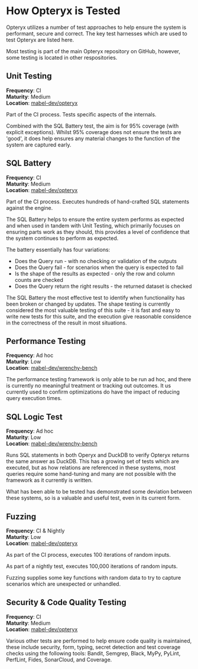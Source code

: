 # How Opteryx is Tested

Opteryx utilizes a number of test approaches to help ensure the system is performant, secure and correct. The key test harnesses which are used to test Opteryx are listed here.

Most testing is part of the main Opteryx repository on GitHub, however, some testing is located in other respositories.

## Unit Testing

**Frequency**: CI  
**Maturity**: Medium  
**Location**: [mabel-dev/opteryx](https://github.com/mabel-dev/opteryx/tree/main/tests)

Part of the CI process. Tests specific aspects of the internals.

Combined with the SQL Battery test, the aim is for 95% coverage (with explicit exceptions). Whilst 95% coverage does not ensure the tests are 'good', it does help ensures any material changes to the function of the system are captured early.

## SQL Battery

**Frequency**: CI  
**Maturity**: Medium  
**Location**: [mabel-dev/opteryx](https://github.com/mabel-dev/opteryx/tree/main/tests)

Part of the CI process. Executes hundreds of hand-crafted SQL statements against the engine.

The SQL Battery helps to ensure the entire system performs as expected and when used in tandem with Unit Testing, which primarily focuses on ensuring parts work as they should, this provides a level of confidence that the system continues to perform as expected.

The battery essentially has four variations:

- Does the Query run - with no checking or validation of the outputs
- Does the Query fail - for scenarios when the query is expected to fail
- Is the shape of the results as expected - only the row and column counts are checked
- Does the Query return the right results - the returned dataset is checked

The SQL Battery the most effective test to identify when functionality has been broken or changed by updates. The shape testing is currently considered the most valuable testing of this suite - it is fast and easy to write new tests for this suite, and the execution give reasonable considence in the correctness of the result in most situations.

## Performance Testing

**Frequency**: Ad hoc  
**Maturity**: Low  
**Location**: [mabel-dev/wrenchy-bench](https://github.com/mabel-dev/wrenchy-bench)

The performance testing framework is only able to be run ad hoc, and there is currently no meaningful treatment or tracking out outcomes. It us currently used to confirm optimizations do have the impact of reducing query execution times.

## SQL Logic Test

**Frequency**: Ad hoc  
**Maturity**: Low  
**Location**: [mabel-dev/wrenchy-bench](https://github.com/mabel-dev/wrenchy-bench)

Runs SQL statements in both Operyx and DuckDB to verify Opteryx returns the same answer as DuckDB. This has a growing set of tests which are executed, but as how relations are referenced in these systems, most queries require some hand-tuning and many are not possible with the framework as it currently is written.

What has been able to be tested has demonstrated some deviation between these systems, so is a valuable and useful test, even in its current form.

## Fuzzing

**Frequency**: CI & Nightly  
**Maturity**: Low  
**Location**: [mabel-dev/opteryx](https://github.com/mabel-dev/opteryx/tree/main/tests)

As part of the CI process, executes 100 iterations of random inputs.

As part of a nightly test, executes 100,000 iterations of random inputs.

Fuzzing supplies some key functions with random data to try to capture scenarios which are unexpected or unhandled.

## Security & Code Quality Testing

**Frequency**: CI  
**Maturity**: Medium  
**Location**: [mabel-dev/opteryx](https://github.com/mabel-dev/opteryx/tree/main/tests)

Various other tests are performed to help ensure code quality is maintained, these include security, form, typing, secret detection and test coverage checks using the following tools: Bandit, Semgrep, Black, MyPy, PyLint, PerfLint, Fides, SonarCloud, and Coverage.